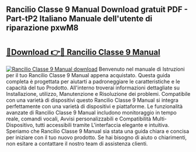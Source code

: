 ## Rancilio Classe 9 Manual Download gratuit PDF - Part-tP2 Italiano Manuale dell'utente di riparazione pxwM8

# <h2><a href="http://dffiry.blite.top/?on=Rancilio+Classe+9+Manual">🔗Download 👉🔴 Rancilio Classe 9 Manual</a></h2>

[![Rancilio Classe 9 Manual download](https://i.imgur.com/lujVjoI.png)](http://dffiry.blite.top/?on=Rancilio+Classe+9+Manual)
Benvenuto nel manuale di Istruzioni per il tuo Rancilio Classe 9 Manual appena acquistato. Questa guida completa è progettata per aiutarti a padroneggiare le caratteristiche e le capacità del tuo Prodotto. All'interno troverai informazioni dettagliate su Installazione, utilizzo, Manutenzione e Risoluzione dei problemi. Compatibile con una varietà di dispositivi questo Rancilio Classe 9 Manual si integra perfettamente con una varietà di dispositivi e piattaforme. Le funzionalità avanzate di Rancilio Classe 9 Manual includono monitoraggio in tempo reale, comandi vocali, Avvisi personalizzabili e Compatibilità Multi-Dispositivo, tutti accessibili tramite L'interfaccia elegante e intuitiva. Speriamo che Rancilio Classe 9 Manual sia stata una guida chiara e concisa per iniziare con il tuo nuovo prodotto. Se hai bisogno di aiuto o chiarimenti, non esitare a contattare il nostro team di assistenza clienti.
